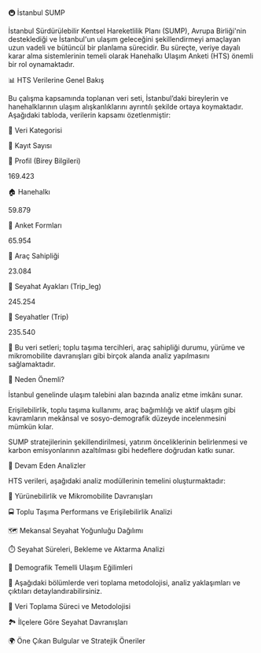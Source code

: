 🚇 İstanbul SUMP

İstanbul Sürdürülebilir Kentsel Hareketlilik Planı (SUMP), Avrupa Birliği'nin desteklediği ve İstanbul'un ulaşım geleceğini şekillendirmeyi amaçlayan uzun vadeli ve bütüncül bir planlama sürecidir. Bu süreçte, veriye dayalı karar alma sistemlerinin temeli olarak Hanehalkı Ulaşım Anketi (HTS) önemli bir rol oynamaktadır.

📊 HTS Verilerine Genel Bakış

Bu çalışma kapsamında toplanan veri seti, İstanbul’daki bireylerin ve hanehalklarının ulaşım alışkanlıklarını ayrıntılı şekilde ortaya koymaktadır. Aşağıdaki tabloda, verilerin kapsamı özetlenmiştir:

📁 Veri Kategorisi

🔢 Kayıt Sayısı

👤 Profil (Birey Bilgileri)

169.423

🏠 Hanehalkı

59.879

📝 Anket Formları

65.954

🚗 Araç Sahipliği

23.084

🧱 Seyahat Ayakları (Trip_leg)

245.254

🚳 Seyahatler (Trip)

235.540

🧹 Bu veri setleri; toplu taşıma tercihleri, araç sahipliği durumu, yürüme ve mikromobilite davranışları gibi birçok alanda analiz yapılmasını sağlamaktadır.

🎯 Neden Önemli?

İstanbul genelinde ulaşım talebini alan bazında analiz etme imkânı sunar.

Erişilebilirlik, toplu taşıma kullanımı, araç bağımlılığı ve aktif ulaşım gibi kavramların mekânsal ve sosyo-demografik düzeyde incelenmesini mümkün kılar.

SUMP stratejilerinin şekillendirilmesi, yatırım önceliklerinin belirlenmesi ve karbon emisyonlarının azaltılması gibi hedeflere doğrudan katkı sunar.

🧠 Devam Eden Analizler

HTS verileri, aşağıdaki analiz modüllerinin temelini oluşturmaktadır:

🚶 Yürünebilirlik ve Mikromobilite Davranışları

🚍 Toplu Taşıma Performans ve Erişilebilirlik Analizi

🗺️ Mekansal Seyahat Yoğunluğu Dağılımı

⏱️ Seyahat Süreleri, Bekleme ve Aktarma Analizi

👥 Demografik Temelli Ulaşım Eğilimleri

🔹 Aşağıdaki bölümlerde veri toplama metodolojisi, analiz yaklaşımları ve çıktıları detaylandırabilirsiniz.

📌 Veri Toplama Süreci ve Metodolojisi

🏞️ İlçelere Göre Seyahat Davranışları

🌍 Öne Çıkan Bulgular ve Stratejik Öneriler
